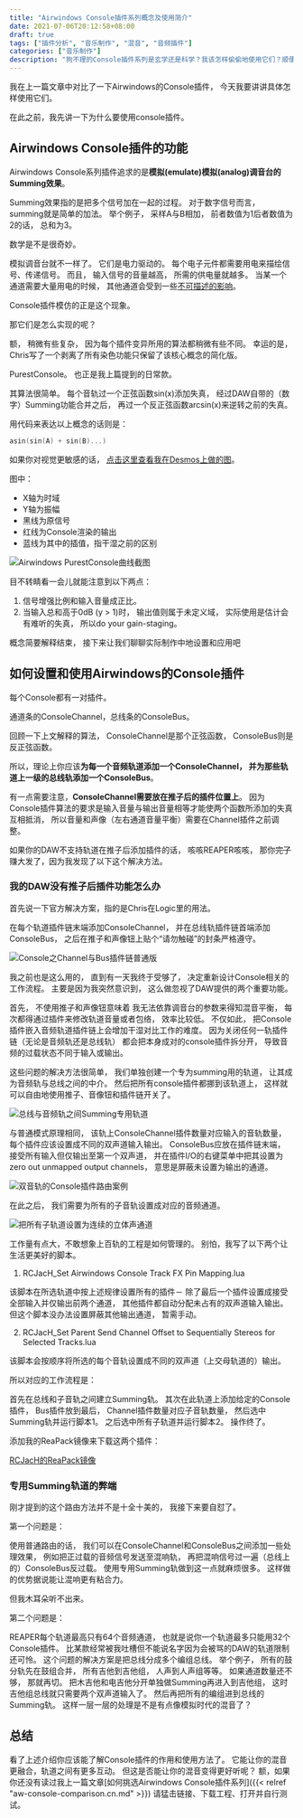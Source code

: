 ```yaml
---
title: "Airwindows Console插件系列概念及使用简介"
date: 2021-07-06T20:12:58+08:00
draft: true
tags: ["插件分析", "音乐制作", "混音", "音频插件"]
categories: ["音乐制作"]
description: "狗不理的Console插件系列是玄学还是科学？我该怎样偷偷地使用它们？顺便问一下怎么能避免被那些昂贵又听不出来区别但是好漂亮啊的仿模拟插件GUI掏空钱包【伪"
---
```


我在上一篇文章中对比了一下Airwindows的Console插件，
今天我要讲讲具体怎样使用它们。

在此之前，我先讲一下为什么要使用console插件。

## Airwindows Console插件的功能

Airwindows Console系列插件追求的是**模拟(emulate)模拟(analog)调音台的Summing效果**。

Summing效果指的是把多个信号加在一起的过程。
对于数字信号而言，summing就是简单的加法。
举个例子，
采样A与B相加，
前者数值为1后者数值为2的话，
总和为3。

数学是不是很奇妙。

模拟调音台就不一样了。
它们是电力驱动的。
每个电子元件都需要用电来描绘信号、传递信号。
而且，
输入信号的音量越高，
所需的供电量就越多。
当某一个通道需要大量用电的时候，
其他通道会受到一些[不可描述的影响](https://gearspace.com/board/showpost.php?p=13049501&postcount=19)。

Console插件模仿的正是这个现象。

那它们是怎么实现的呢？

额，
稍微有些复杂，
因为每个插件变异所用的算法都稍微有些不同。
幸运的是，
Chris写了一个剥离了所有染色功能只保留了该核心概念的简化版。

PurestConsole。
也正是我上篇提到的日常款。

其算法很简单。
每个音轨过一个正弦函数sin(x)添加失真，
经过DAW自带的（数字）Summing功能合并之后，
再过一个反正弦函数arcsin(x)来逆转之前的失真。

用代码来表达以上概念的话则是：

``` C++
asin(sin(A) + sin(B)...)
```

如果你对视觉更敏感的话，
<a href="https://www.desmos.com/calculator/yxsyooalg8" target="_blank">点击这里查看我在Desmos上做的图</a>。

图中：

+ X轴为时域
+ Y轴为振幅
+ 黑线为原信号
+ 红线为Console渲染的输出
+ 蓝线为其中的插值，指干湿之前的区别

![Airwindows PurestConsole曲线截图](/img/content/analysis/aw-console/purestconsole_curve.png)

目不转睛看一会儿就能注意到以下两点：

1. 信号增强比例和输入音量成正比。
2. 当输入总和高于0dB (y > 1)时，
    输出值则属于未定义域，
    实际使用是估计会有难听的失真，
    所以do your gain-staging。

概念简要解释结束，
接下来让我们聊聊实际制作中地设置和应用吧

## 如何设置和使用Airwindows的Console插件

每个Console都有一对插件。

通道条的ConsoleChannel，总线条的ConsoleBus。

回顾一下上文解释的算法，
ConsoleChannel是那个正弦函数，
ConsoleBus则是反正弦函数。

所以，理论上你应该**为每一个音频轨道添加一个ConsoleChannel，
并为那些轨道上一级的总线轨添加一个ConsoleBus**。

有一点需要注意，**ConsoleChannel需要放在推子后的插件位置上**。
因为Console插件算法的要求是输入音量与输出音量相等才能使两个函数所添加的失真互相抵消，
所以音量和声像（左右通道音量平衡）需要在Channel插件之前调整。

如果你的DAW不支持轨道在推子后添加插件的话，
咳咳REAPER咳咳，
那你~~完了~~赚大发了，因为我发现了以下这个解决方法。

### 我的DAW没有推子后插件功能怎么办

首先说一下官方解决方案，指的是Chris在Logic里的用法。

在每个轨道插件链末端添加ConsoleChannel，
并在总线轨插件链首端添加ConsoleBus，
之后在推子和声像钮上贴个“请勿触碰”的封条严格遵守。

![Console之Channel与Bus插件链普通版](/img/content/analysis/aw-console/original_usage.png)

我之前也是这么用的，
直到有一天我终于受够了，
决定重新设计Console相关的工作流程。
主要是因为我突然意识到，
这么做忽视了DAW提供的两个重要功能。

首先，
不使用推子和声像钮意味着
我无法依靠调音台的参数来得知混音平衡，
每次都得通过插件来修改轨道音量或者包络，
效率比较低。
不仅如此，
把Console插件嵌入音频轨道插件链上会增加干湿对比工作的难度。
因为关闭任何一轨插件链（无论是音频轨还是总线轨）
都会把本身成对的console插件拆分开，
导致音频的过载状态不同于输入或输出。

这些问题的解决方法很简单，
我们单独创建一个专为summing用的轨道，
让其成为音频轨与总线之间的中介。
然后把所有console插件都挪到该轨道上，
这样就可以自由地使用推子、音像钮和插件链开关了。

![总线与音频轨之间Summing专用轨道](/img/content/analysis/aw-console/dedicated_summing_track.png)

与普通模式原理相同，
该轨上ConsoleChannel插件数量对应输入的音轨数量，
每个插件应该设置成不同的双声道输入输出。
ConsoleBus应放在插件链末端，
接受所有输入但仅输出至第一个双声道，
并在插件I/O的右键菜单中把其设置为zero out unmapped output channels，
意思是屏蔽未设置为输出的通道。

![双音轨的Console插件路由案例](/img/content/analysis/aw-console/console_plugins_routing.png)

在此之后，
我们需要为所有的子音轨设置成对应的音频通道。

![把所有子轨道设置为连续的立体声通道](/img/content/analysis/aw-console/track_send_routing.png)

工作量有点大，不敢想象上百轨的工程是如何管理的。
别怕，我写了以下两个让生活更美好的脚本。

1. RCJacH_Set Airwindows Console Track FX Pin Mapping.lua

该脚本在所选轨道中按上述规律设置所有的插件－
除了最后一个插件设置成接受全部输入并仅输出前两个通道，
其他插件都自动分配未占有的双声道输入输出。
但这个脚本没办法设置屏蔽其他输出通道，
暂需手动。

2. RCJacH_Set Parent Send Channel Offset to Sequentially Stereos for Selected Tracks.lua

该脚本会按顺序将所选的每个音轨设置成不同的双声道（上交母轨道的）输出。

所以对应的工作流程是：

首先在总线和子音轨之间建立Summing轨。
其次在此轨道上添加给定的Console插件，
Bus插件放到最后，
Channel插件数量对应子音轨数量，
然后选中Summing轨并运行脚本1。
之后选中所有子轨道并运行脚本2。
操作终了。

添加我的ReaPack镜像来下载这两个插件：

<a href="https://forum.reaget.com/mirrors/RCJacH/ReaScripts/index.xml" target="_blank">RCJacH的ReaPack镜像</a>

### 专用Summing轨道的弊端

刚才提到的这个路由方法并不是十全十美的，
我接下来要自怼了。

第一个问题是：

使用普通路由的话，
我们可以在ConsoleChannel和ConsoleBus之间添加一些处理效果，
例如把正过载的音频信号发送至混响轨，
再把混响信号过一遍（总线上的）ConsoleBus反过载。
使用专用Summing轨做到这一点就麻烦很多。
这样做的优势据说能让混响更有粘合力。

但我木耳朵听不出来。

第二个问题是：

REAPER每个轨道最高只有64个音频通道，
也就是说你一个轨道最多只能用32个Console插件。
比某款经常被我吐槽但不能说名字因为会被骂的DAW的轨道限制还可怜。
这个问题的解决方案是把总线分成多个编组总线。
举个例子，
所有的鼓分轨先在鼓组合并，
所有吉他到吉他组，
人声到人声组等等。
如果通道数量还不够，
那就再切。
把木吉他和电吉他分开单独做Summing再进入到吉他组，
这时吉他组总线就只需要两个双声道输入了。
然后再把所有的编组进到总线的Summing轨。
这样一层一层的处理是不是有点像模拟时代的混音了？

## 总结

看了上述介绍你应该能了解Console插件的作用和使用方法了。
它能让你的混音更融合，轨道之间有更多互动。
但这是否能让你的混音变得更好听呢？
额，如果你还没有读过我上一篇文章[如何挑选Airwindows Console插件系列]({{< relref "aw-console-comparison.cn.md" >}})
请猛击链接、下载工程、打开并自行测试。
